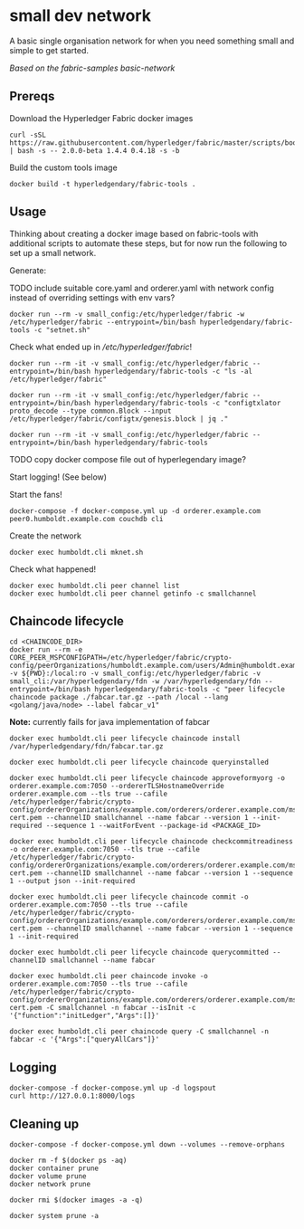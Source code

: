 # small dev network

A basic single organisation network for when you need something small and simple to get started.

_Based on the fabric-samples basic-network_

## Prereqs

Download the Hyperledger Fabric docker images

```
curl -sSL https://raw.githubusercontent.com/hyperledger/fabric/master/scripts/bootstrap.sh | bash -s -- 2.0.0-beta 1.4.4 0.4.18 -s -b
```

Build the custom tools image

```
docker build -t hyperledgendary/fabric-tools .
```

## Usage

Thinking about creating a docker image based on fabric-tools with additional scripts to automate these steps, but for now run the following to set up a small network.

Generate:

TODO include suitable core.yaml and orderer.yaml with network config instead of overriding settings with env vars?

```
docker run --rm -v small_config:/etc/hyperledger/fabric -w /etc/hyperledger/fabric --entrypoint=/bin/bash hyperledgendary/fabric-tools -c "setnet.sh"
```

Check what ended up in _/etc/hyperledger/fabric_! 

```
docker run --rm -it -v small_config:/etc/hyperledger/fabric --entrypoint=/bin/bash hyperledgendary/fabric-tools -c "ls -al /etc/hyperledger/fabric"
```

```
docker run --rm -it -v small_config:/etc/hyperledger/fabric --entrypoint=/bin/bash hyperledgendary/fabric-tools -c "configtxlator proto_decode --type common.Block --input /etc/hyperledger/fabric/configtx/genesis.block | jq ."
```

```
docker run --rm -it -v small_config:/etc/hyperledger/fabric --entrypoint=/bin/bash hyperledgendary/fabric-tools
```

TODO copy docker compose file out of hyperlegendary image?

Start logging! (See below)

Start the fans!

```
docker-compose -f docker-compose.yml up -d orderer.example.com peer0.humboldt.example.com couchdb cli
```

Create the network

```
docker exec humboldt.cli mknet.sh
```

Check what happened!

```
docker exec humboldt.cli peer channel list
docker exec humboldt.cli peer channel getinfo -c smallchannel
```

## Chaincode lifecycle

```
cd <CHAINCODE_DIR>
docker run --rm -e CORE_PEER_MSPCONFIGPATH=/etc/hyperledger/fabric/crypto-config/peerOrganizations/humboldt.example.com/users/Admin@humboldt.example.com/msp -v ${PWD}:/local:ro -v small_config:/etc/hyperledger/fabric -v small_cli:/var/hyperledgendary/fdn -w /var/hyperledgendary/fdn --entrypoint=/bin/bash hyperledgendary/fabric-tools -c "peer lifecycle chaincode package ./fabcar.tar.gz --path /local --lang <golang/java/node> --label fabcar_v1"
```

**Note:** currently fails for java implementation of fabcar

```
docker exec humboldt.cli peer lifecycle chaincode install /var/hyperledgendary/fdn/fabcar.tar.gz
```

```
docker exec humboldt.cli peer lifecycle chaincode queryinstalled
```

```
docker exec humboldt.cli peer lifecycle chaincode approveformyorg -o orderer.example.com:7050 --ordererTLSHostnameOverride orderer.example.com --tls true --cafile /etc/hyperledger/fabric/crypto-config/ordererOrganizations/example.com/orderers/orderer.example.com/msp/tlscacerts/tlsca.example.com-cert.pem --channelID smallchannel --name fabcar --version 1 --init-required --sequence 1 --waitForEvent --package-id <PACKAGE_ID>
```

```
docker exec humboldt.cli peer lifecycle chaincode checkcommitreadiness -o orderer.example.com:7050 --tls true --cafile /etc/hyperledger/fabric/crypto-config/ordererOrganizations/example.com/orderers/orderer.example.com/msp/tlscacerts/tlsca.example.com-cert.pem --channelID smallchannel --name fabcar --version 1 --sequence 1 --output json --init-required
```

```
docker exec humboldt.cli peer lifecycle chaincode commit -o orderer.example.com:7050 --tls true --cafile /etc/hyperledger/fabric/crypto-config/ordererOrganizations/example.com/orderers/orderer.example.com/msp/tlscacerts/tlsca.example.com-cert.pem --channelID smallchannel --name fabcar --version 1 --sequence 1 --init-required
```

```
docker exec humboldt.cli peer lifecycle chaincode querycommitted --channelID smallchannel --name fabcar
```

```
docker exec humboldt.cli peer chaincode invoke -o orderer.example.com:7050 --tls true --cafile /etc/hyperledger/fabric/crypto-config/ordererOrganizations/example.com/orderers/orderer.example.com/msp/tlscacerts/tlsca.example.com-cert.pem -C smallchannel -n fabcar --isInit -c '{"function":"initLedger","Args":[]}'
```

```
docker exec humboldt.cli peer chaincode query -C smallchannel -n fabcar -c '{"Args":["queryAllCars"]}'
```

## Logging

```
docker-compose -f docker-compose.yml up -d logspout
curl http://127.0.0.1:8000/logs
```

## Cleaning up

```
docker-compose -f docker-compose.yml down --volumes --remove-orphans
```

```
docker rm -f $(docker ps -aq)
docker container prune
docker volume prune
docker network prune
```

```
docker rmi $(docker images -a -q)
```

```
docker system prune -a
```
